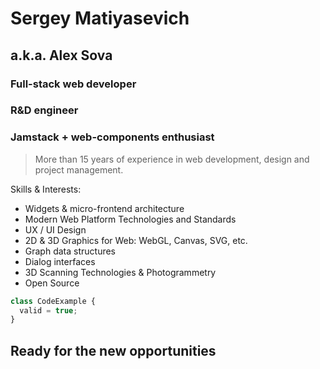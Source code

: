 # Sergey Matiyasevich
## a.k.a. Alex Sova

### Full-stack web developer
### R&D engineer
### Jamstack + web-components enthusiast

> More than 15 years of experience in web development, design and project management.

Skills & Interests:
- Widgets & micro-frontend architecture
- Modern Web Platform Technologies and Standards
- UX / UI Design
- 2D & 3D Graphics for Web: WebGL, Canvas, SVG, etc.
- Graph data structures
- Dialog interfaces
- 3D Scanning Technologies & Photogrammetry
- Open Source

```js
class CodeExample {
  valid = true;
}
```

## Ready for the new opportunities